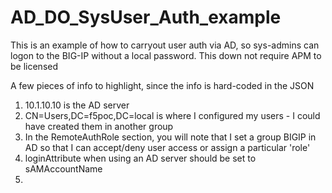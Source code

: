 # AD_DO_SysUser_Auth_example
This is an example of how to carryout user auth via AD, so sys-admins can logon to the BIG-IP without a local password. This down not require APM to be licensed

A few pieces of info to highlight, since the info is hard-coded in the JSON
1. 10.1.10.10 is the AD server
2. CN=Users,DC=f5poc,DC=local is where I configured my users - I could have created them in another group
3. In the RemoteAuthRole section, you will note that I set a group BIGIP in AD so that I can accept/deny user access or assign a particular 'role'
4. loginAttribute when using an AD server should be set to sAMAccountName
5. 
